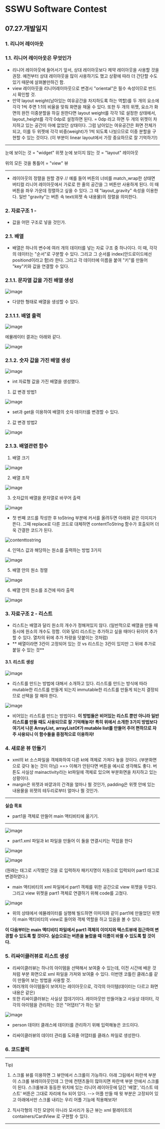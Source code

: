 # SSWU Software Contest
## 07.27.개발일지

### 1. 리니어 레이아웃 

### 1.1. 리니어 레이아웃은 무엇인가 

- 리니어 레이아웃에 들어서기 앞서, 상대 레이아웃보다 제약 레이아웃을 사용할 것을 권장. 예전부터 상대 레이아웃을 많이 사용하기도 했고 상황에 따라 더 간단할 수도 있기 때문에 살펴볼만하긴 함. 
- view 레이아웃을 리니어레이아웃으로 변경시 "oriental"은 필수 속성이므로 반드시 확인할 것. 
- 만약 layout weight(남아있는 여유공간을 차지하도록 하는 역할)를 두 개의 요소에 각각 1씩 주면 1:1의 비율을 맞춰 화면을 채울 수 있다. 또한 두 개의 위젯, 요소가 화면의 완전 이중분할을 하길 원한다면 layout weight를 각각 1로 설정한 상태에서, layout_height를 각각 0dp로 설정하면 된다. = 0dp 라고 하면 두 개의 위젯이 차지하고 있는 공간이 아예 없었던 상태이다. 그럼 남아있는 여유공간은 화면 전체가 되고, 이를 두 위젯에 각각 비중(weight)가 1씩 되도록 나눴으므로 이중 분할을 구현할 수 있는 것이다. (이 부분이 linear layout에서 가장 중요하므로 잘 기억하기!) 

---

눈에 보이는 것 = "widget" 위젯
눈에 보이지 않는 것 = "layout" 레이아웃 

위의 모든 것을 통틀어 = "view" 뷰

---

- 레이아웃의 정렬을 원할 경우 // 예를 들어 버튼의 너비를 match_wrap한 상태면 버티컬 리니어 레이아웃에서 가로로 한 줄의 공간을 그 버튼만 사용하게 된다. 이 때 버튼을 좌우 가운데 정렬하고 싶을 수 있다. 그 때 "layout_gravity" 속성을 이용한다. 일반 "gravity"는 버튼 속 text(위젯 속 내용물)의 정렬을 의미한다. 


### 2. 자료구조 1 -  

- 값을 어떤 구조로 넣을 것인가. 

### 2.1. 배열 

- 배열은 하나의 변수에 여러 개의 데이터를 넣는 자료 구조 중 하나이다. 이 때, 각각의 데이터는 "순서"로 구분할 수 있다. 그리고 그 순서를 index(안드로이드에선 positiond이라고 함)라 한다. 그리고 각 데이터에 이름을 붙여 "키"를 만들어 "key"키와 값을 연결할 수 있다. 

### 2.1.1. 문자열 값을 가진 배열 생성 

![image](https://user-images.githubusercontent.com/65717358/127081956-9b4bfaab-80f3-4d16-adf9-74c76b40f755.png)

- 다양한 형태로 배열을 생성할 수 있다. 

### 2.1.1.1. 배열 출력 

![image](https://user-images.githubusercontent.com/65717358/127082011-f0f66cbf-f915-4c78-9faf-22ddf20516df.png)

에뮬레이터 결과는 아래와 같다. 

![image](https://user-images.githubusercontent.com/65717358/127082054-e4a25a99-b733-4102-a565-fc8f39d31e08.png)


### 2.1.2. 숫자 값을 가진 배열 생성 

![image](https://user-images.githubusercontent.com/65717358/127082785-f0c0fb14-a5e2-4214-a6a9-49e13eb047aa.png)

- int 자료형 값을 가진 배열을 생성했다. 

1) 값 변경 방법1 

![image](https://user-images.githubusercontent.com/65717358/127082840-3e1f9a6f-8b90-4da7-ab0d-d8bbb0d8d97a.png)

- set과 get을 이용하여 배열의 숫자 데이터를 변경할 수 있다. 

2) 값 변경 방법2 

![image](https://user-images.githubusercontent.com/65717358/127085199-c2d8bd9f-9318-4da6-abce-c47e8e1d48bf.png)

### 2.1.3. 배열관련 함수

1) 배열 크기 

![image](https://user-images.githubusercontent.com/65717358/127085249-9a155994-fd14-4f9b-b69d-ae1d27b8d265.png)

2) 배열 조작

![image](https://user-images.githubusercontent.com/65717358/127085273-43a600dc-c187-4f13-a71d-b3c82b8f3f79.png)

3) 숫자값의 배열을 문자열로 바꾸어 출력

![image](https://user-images.githubusercontent.com/65717358/127085364-d1ebc2c1-d54e-46dc-9b84-cbd2df68e603.png)

- 첫 번째 코드를 작성한 후 toString 부분에 커서를 올려두면 아래와 같은 이미지가 뜬다. 그때 replace로 다른 코드로 대체하면 contentToString 함수가 호출되어 더욱 간결한 코드가 된다. 

![contenttostring](https://user-images.githubusercontent.com/65717358/127085451-79bfba81-af1a-456d-981f-62f4b90a5266.png)

4) 인덱스 값과 해당하는 원소를 출력하는 방법 3가지 

![image](https://user-images.githubusercontent.com/65717358/127090299-c6597d4e-c7b5-42b4-a56f-12740ee0902c.png)

5) 배열 안의 원소 정렬 

![image](https://user-images.githubusercontent.com/65717358/127090338-c9defa27-1151-414a-a981-5393726d8c9d.png)

6) 배열 안의 원소를 조건에 따라 출력

![image](https://user-images.githubusercontent.com/65717358/127090391-439f9bea-89a5-44e2-a56a-da4cbccf1144.png)

### 3. 자료구조 2 - 리스트 

- 리스트는 배열과 달리 원소의 개수가 정해져있지 않다. (일반적으로 배열을 만들 때 동시에 원소의 개수도 정함. 이와 달리 리스트는 추가하고 싶을 때마다 뒤이어 추가할 수 있다. 열차의 뒤에 추가 차량을 덧붙이는 것처럼) 
- ** 배열이라면 3칸이 고정되어 있는 것 vs 리스트는 3칸이 있지만 그 뒤에 추가로 붙일 수 있는 것**

#### 3.1. 리스트 생성 

![image](https://user-images.githubusercontent.com/65717358/127098510-4a5d5758-e5e8-4bfb-af52-194a92d08195.png)

- 리스트를 만드는 방법에 대해서 소개하고 있다. 리스트를 만드는 방식에 따라 mutable한 리스트를 만들게 되는지 immutable한 리스트를 만들게 되는지 결정되므로 선택을 잘 해야 한다. 

![image](https://user-images.githubusercontent.com/65717358/127099663-708caa47-133d-4ee2-bf3e-f7fb67524b2a.png)

- 비어있는 리스트를 만드는 방법이다. **이 방법들은 비어있는 리스트 뿐만 아니라 일반 리스트를 만들 때도 사용되므로 잘 기억해놓자! 특히 위에서 소개한 3가지 방법보다 여기서 나온 ArrayList, arrayListOf가 mutable list를 만들어 주어 편하므로 자주 사용되니 이 함수들을 중점적으로 이용하자!** 


### 4. 새로운 뷰 만들기 

- xml의 kt 소스파일을 객체화하여 다른 kt에 객체로 가져다 놓을 것이다. (부분화면으로 갖다 놓는 것이 아님) ==> 이해가 안된다면 버튼을 예시로 생각해도 좋다. 버튼도 사실상 mainactivity라는 kt파일에 객체로 있으며 부분화면을 차지하고 있는 상황이다. 
- margin은 위젯과 바깥과의 간격을 얼마나 띌 것인가, padding은 위젯 안에 있는 내용물을 위젯의 테두리로부터 얼마나 띌 것인가. 

----

**실습 목표**
- part1을 객체로 만들어 main 액티비티에 옮기기.  

----

![image](https://user-images.githubusercontent.com/65717358/127114256-792cf11c-37bc-48de-a82d-8ad20333618f.png)

- part1.xml 파일과 kt 파일을 만들어 이 둘을 연결시키는 작업을 한다


![image](https://user-images.githubusercontent.com/65717358/127114850-6c52c579-9516-4ff5-b83e-8e50bee30e5f.png)

![image](https://user-images.githubusercontent.com/65717358/127114890-69c6ee54-6bb1-4836-b450-60b9105dfa9f.png)

(원래는 <view> 태그로 시작했던 것을 <Part1>로 입력하자 패키지명이 자동으로 입력되어 part1 태그로 변경하였다.)

- main 액티비티의 xml 파일에서 part1 객체를 위한 공간으로 view 위젯을 두었다. 그리고 view 위젯을 part1 객체로 연결하기 위해 code를 고쳤다. 

![image](https://user-images.githubusercontent.com/65717358/127115388-4dc5a6c5-62c8-4c18-bed5-79888dd5247f.png)

- 위의 상태에서 에뮬레이터를 실행해 빌드하면 이미지와 같이 part1에 만들었던 위젯이 main 액티비티의 view로 들어와 객체 역할을 하고 있음을 볼 수 있다. 
                                 
**이 다음부터는 main 액티비티 파일에서 part1 객체의 이미지와 텍스트뷰에 접근하여 변경할 수 있도록 할 것이다. 실습으로는 버튼을 눌렀을 때 이름이 바뀔 수 있도록 할 것이다.** 
                                 
                               
### 5. 리싸이클러뷰로 리스트 생성
 
- 리싸이클러뷰는 하나의 아이템을 선택해서 보여줄 수 있는데, 이전 시간에 배운 것처럼 부분 화면으로 xml 파일을 가져와 보여줄 수 있다. 이번엔 코틀린 클래스를 같이 만들어 보는 방법을 사용할 것.  
- 여러개의 아이템들이 보여지는 레이아웃으로, 각각의 아이템(데이터는 다르고 화면 내용은 같은) 
- 또한 리싸이클러뷰는 사실상 껍데기이다. 레이아웃만 만들어놓고 사실상 데이터, 각각의 아이템을 관리하는 것은 "어댑터"가 하는 일! 

                                 
                                 
![image](https://user-images.githubusercontent.com/65717358/127119279-e55654b8-0587-4176-9c43-4a3ac97da86e.png)
- person 데이터 클래스에 데이터를 관리하기 위해 입력해놓은 코드이다. 
  
- 리싸이클러뷰의 데이터 관리를 도와줄 어댑터를 클래스 파일로 생성한다. 
                                 
                              

### 6. 코드블럭 


----

Tip) 
1. 스크롤 뷰를 이용하면 그 뷰안에서 스크롤이 가능하다. 아래 그림에서 파란색 부분이 스크롤 뷰레이아웃인데 그 안에 컨텐츠들이 많아지면 파란색 부분 안에서 스크롤이 된다. 스크롤뷰과 동등한 위치에 있는 리니어 레이아웃에 담긴 '배열', '리스트 테스트' 버튼은 그대로 자리에 fix 되어 있다. --> 어플 만들 때 윗 부분은 고정되어 있고 아래에서만 스크롤 내리는 우리 어플 기능에 적용해보자! 

2. 직사각형의 각진 모양이 아니라 모서리가 둥근 뷰는 xml 팔레이트의 containers/CardView 로 구현할 수 있다. 


----


